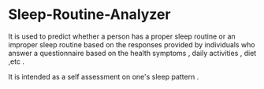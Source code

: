 # Sleep-Routine-Analyzer
It is used to predict whether a person has a proper sleep routine or an improper sleep routine based on the responses provided by individuals who answer a questionnaire based on the health symptoms , daily activities , diet ,etc .

It is intended as a self assessment on one's sleep pattern .
